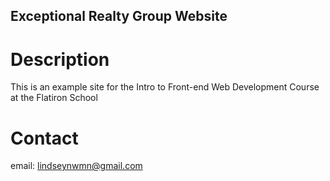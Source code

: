 Exceptional Realty Group Website
---

# Description

This is an example site for the Intro to Front-end Web Development Course at the Flatiron School

# Contact

email: lindseynwmn@gmail.com